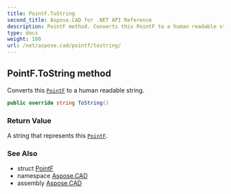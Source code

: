 ```yaml
---
title: PointF.ToString
second_title: Aspose.CAD for .NET API Reference
description: PointF method. Converts this PointF to a human readable string
type: docs
weight: 100
url: /net/aspose.cad/pointf/tostring/
---
```

## PointF.ToString method

Converts this [`PointF`](../) to a human readable string.

```csharp
public override string ToString()
```

### Return Value

A string that represents this [`PointF`](../).

### See Also

* struct [PointF](../)
* namespace [Aspose.CAD](../../pointf/)
* assembly [Aspose.CAD](../../../)


